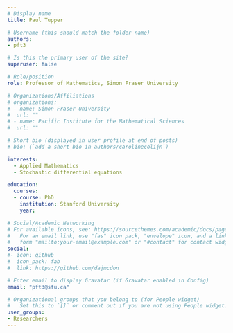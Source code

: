 ```yaml
---
# Display name
title: Paul Tupper

# Username (this should match the folder name)
authors:
- pft3

# Is this the primary user of the site?
superuser: false

# Role/position
role: Professor of Mathematics, Simon Fraser University

# Organizations/Affiliations
# organizations:
# - name: Simon Fraser University
#  url: ""
# - name: Pacific Institute for the Mathematical Sciences
#  url: ""

# Short bio (displayed in user profile at end of posts)
# bio: (`add a short bio in authors/carolinecolijn`)

interests:
  - Applied Mathematics
  - Stochastic differential equations

education:
  courses:
  - course: PhD
    institution: Stanford University
    year: 

# Social/Academic Networking
# For available icons, see: https://sourcethemes.com/academic/docs/page-builder/#icons
#   For an email link, use "fas" icon pack, "envelope" icon, and a link in the
#   form "mailto:your-email@example.com" or "#contact" for contact widget.
social:
#- icon: github
#  icon_pack: fab
#  link: https://github.com/dajmcdon

# Enter email to display Gravatar (if Gravatar enabled in Config)
email: "pft3@sfu.ca"

# Organizational groups that you belong to (for People widget)
#   Set this to `[]` or comment out if you are not using People widget.
user_groups:
- Researchers 
---
```




